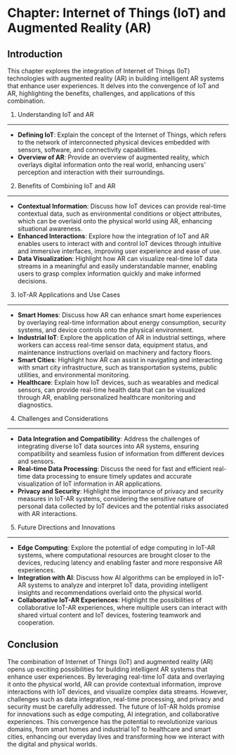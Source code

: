 Chapter: Internet of Things (IoT) and Augmented Reality (AR)
============================================================

Introduction
------------

This chapter explores the integration of Internet of Things (IoT) technologies with augmented reality (AR) in building intelligent AR systems that enhance user experiences. It delves into the convergence of IoT and AR, highlighting the benefits, challenges, and applications of this combination.

1. Understanding IoT and AR
---------------------------

* **Defining IoT**: Explain the concept of the Internet of Things, which refers to the network of interconnected physical devices embedded with sensors, software, and connectivity capabilities.
* **Overview of AR**: Provide an overview of augmented reality, which overlays digital information onto the real world, enhancing users' perception and interaction with their surroundings.

2. Benefits of Combining IoT and AR
-----------------------------------

* **Contextual Information**: Discuss how IoT devices can provide real-time contextual data, such as environmental conditions or object attributes, which can be overlaid onto the physical world using AR, enhancing situational awareness.
* **Enhanced Interactions**: Explore how the integration of IoT and AR enables users to interact with and control IoT devices through intuitive and immersive interfaces, improving user experience and ease of use.
* **Data Visualization**: Highlight how AR can visualize real-time IoT data streams in a meaningful and easily understandable manner, enabling users to grasp complex information quickly and make informed decisions.

3. IoT-AR Applications and Use Cases
------------------------------------

* **Smart Homes**: Discuss how AR can enhance smart home experiences by overlaying real-time information about energy consumption, security systems, and device controls onto the physical environment.
* **Industrial IoT**: Explore the application of AR in industrial settings, where workers can access real-time sensor data, equipment status, and maintenance instructions overlaid on machinery and factory floors.
* **Smart Cities**: Highlight how AR can assist in navigating and interacting with smart city infrastructure, such as transportation systems, public utilities, and environmental monitoring.
* **Healthcare**: Explain how IoT devices, such as wearables and medical sensors, can provide real-time health data that can be visualized through AR, enabling personalized healthcare monitoring and diagnostics.

4. Challenges and Considerations
--------------------------------

* **Data Integration and Compatibility**: Address the challenges of integrating diverse IoT data sources into AR systems, ensuring compatibility and seamless fusion of information from different devices and sensors.
* **Real-time Data Processing**: Discuss the need for fast and efficient real-time data processing to ensure timely updates and accurate visualization of IoT information in AR applications.
* **Privacy and Security**: Highlight the importance of privacy and security measures in IoT-AR systems, considering the sensitive nature of personal data collected by IoT devices and the potential risks associated with AR interactions.

5. Future Directions and Innovations
------------------------------------

* **Edge Computing**: Explore the potential of edge computing in IoT-AR systems, where computational resources are brought closer to the devices, reducing latency and enabling faster and more responsive AR experiences.
* **Integration with AI**: Discuss how AI algorithms can be employed in IoT-AR systems to analyze and interpret IoT data, providing intelligent insights and recommendations overlaid onto the physical world.
* **Collaborative IoT-AR Experiences**: Highlight the possibilities of collaborative IoT-AR experiences, where multiple users can interact with shared virtual content and IoT devices, fostering teamwork and cooperation.

Conclusion
----------

The combination of Internet of Things (IoT) and augmented reality (AR) opens up exciting possibilities for building intelligent AR systems that enhance user experiences. By leveraging real-time IoT data and overlaying it onto the physical world, AR can provide contextual information, improve interactions with IoT devices, and visualize complex data streams. However, challenges such as data integration, real-time processing, and privacy and security must be carefully addressed. The future of IoT-AR holds promise for innovations such as edge computing, AI integration, and collaborative experiences. This convergence has the potential to revolutionize various domains, from smart homes and industrial IoT to healthcare and smart cities, enhancing our everyday lives and transforming how we interact with the digital and physical worlds.
